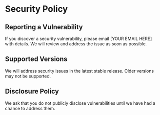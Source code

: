 # Security Policy

## Reporting a Vulnerability

If you discover a security vulnerability, please email [YOUR EMAIL HERE] with details. We will review and address the issue as soon as possible.

## Supported Versions

We will address security issues in the latest stable release. Older versions may not be supported.

## Disclosure Policy

We ask that you do not publicly disclose vulnerabilities until we have had a chance to address them.